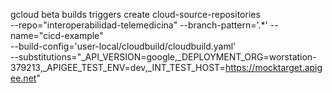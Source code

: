 gcloud beta builds triggers create cloud-source-repositories \
    --repo="interoperabilidad-telemedicina" --branch-pattern='.*' --name="cicd-example" \
    --build-config='user-local/cloudbuild/cloudbuild.yaml' \
    --substitutions="_API_VERSION=google,_DEPLOYMENT_ORG=worstation-379213,_APIGEE_TEST_ENV=dev,_INT_TEST_HOST=https://mocktarget.apigee.net"
    